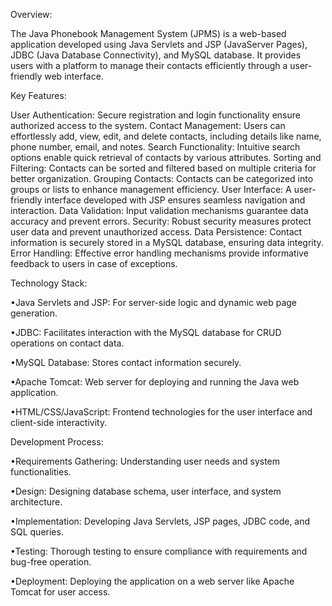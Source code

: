 Overview:

The Java Phonebook Management System (JPMS) is a web-based application developed using Java Servlets and JSP (JavaServer Pages), JDBC (Java Database Connectivity), and MySQL database. It provides users with a platform to manage their contacts efficiently through a user-friendly web interface.

Key Features:

 User Authentication: Secure registration and login functionality ensure authorized access to the system.
Contact Management: Users can effortlessly add, view, edit, and delete contacts, including details like name, phone number, email, and notes.
Search Functionality: Intuitive search options enable quick retrieval of contacts by various attributes.
Sorting and Filtering: Contacts can be sorted and filtered based on multiple criteria for better organization.
Grouping Contacts: Contacts can be categorized into groups or lists to enhance management efficiency.
User Interface: A user-friendly interface developed with JSP ensures seamless navigation and interaction.
Data Validation: Input validation mechanisms guarantee data accuracy and prevent errors.
Security: Robust security measures protect user data and prevent unauthorized access.
Data Persistence: Contact information is securely stored in a MySQL database, ensuring data integrity.
Error Handling: Effective error handling mechanisms provide informative feedback to users in case of exceptions.

Technology Stack:

•Java Servlets and JSP: For server-side logic and dynamic web page generation.

•JDBC: Facilitates interaction with the MySQL database for CRUD operations on contact data.

•MySQL Database: Stores contact information securely.

•Apache Tomcat: Web server for deploying and running the Java web application.

•HTML/CSS/JavaScript: Frontend technologies for the user interface and client-side interactivity.

Development Process:

•Requirements Gathering: Understanding user needs and system functionalities.

•Design: Designing database schema, user interface, and system architecture.

•Implementation: Developing Java Servlets, JSP pages, JDBC code, and SQL queries.

•Testing: Thorough testing to ensure compliance with requirements and bug-free operation.

•Deployment: Deploying the application on a web server like Apache Tomcat for user access.
